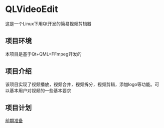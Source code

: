 # QLVideoEdit
这是一个Linux下用Qt开发的简易视频剪辑器
## 项目环境
本项目是基于Qt+QML+FFmpeg开发的
## 项目介绍
该项目实现了视频播放，视频合并，视频拆分，视频剪辑，添加logo等功能。可以基本用户对视频的一些基本要求
## 项目计划
[前期准备](https://github.com/jocoer/NeverGiveUp)
